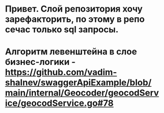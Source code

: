 # Привет. Слой репозитория хочу зарефакторить, по этому в репо сечас только sql запросы.
# Алгоритм левенштейна в слое бизнес-логики - https://github.com/vadim-shalnev/swaggerApiExample/blob/main/internal/Geocoder/geocodService/geocodService.go#78 